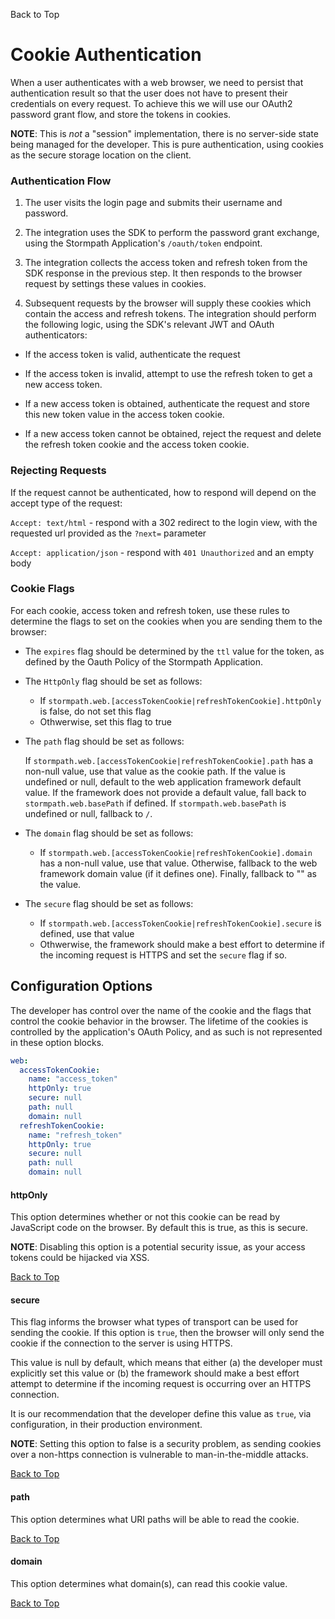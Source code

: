 <a name="#top">Back to Top</a>

# Cookie Authentication

When a user authenticates with a web browser, we need to persist that authentication
result so that the user does not have to present their credentials on every request.
To achieve this we will use our OAuth2 password grant flow, and store the
tokens in cookies.

**NOTE**: This is *not* a "session" implementation, there is no server-side
state being managed for the developer.  This is pure authentication, using
cookies as the secure storage location on the client.

### Authentication Flow

1. The user visits the login page and submits their username and password.

2. The integration uses the SDK to perform the password grant exchange, using
    the Stormpath Application's `/oauth/token` endpoint.

3. The integration collects the access token and refresh token from the SDK
    response in the previous step.  It then responds to the browser request by
    settings these values in cookies.

4. Subsequent requests by the browser will supply these cookies which contain the
    access and refresh tokens.  The integration should perform the following
    logic, using the SDK's relevant JWT and OAuth authenticators:

  * If the access token is valid, authenticate the request

  * If the access token is invalid, attempt to use the refresh token to get a
  new access token.

  * If a new access token is obtained, authenticate the request and store this
  new token value in the access token cookie.

  * If a new access token cannot be obtained, reject the request and delete the
    refresh token cookie and the access token cookie.

### Rejecting Requests

If the request cannot be authenticated, how to respond will depend on the
accept type of the request:

`Accept: text/html` - respond with a 302 redirect to the login view, with
the requested url provided as the `?next=` parameter

`Accept: application/json` - respond with `401 Unauthorized` and an empty
body

### Cookie Flags

For each cookie, access token and refresh token, use these rules to determine
the flags to set on the cookies when you are sending them to the browser:

* The `expires` flag should be determined by the `ttl` value for the
token, as defined by the Oauth Policy of the Stormpath Application.

* The `HttpOnly` flag should be set as follows:

  * If `stormpath.web.[accessTokenCookie|refreshTokenCookie].httpOnly` is false, do not set this flag
  * Othwerwise, set this flag to true

* The `path` flag should be set as follows:

  If `stormpath.web.[accessTokenCookie|refreshTokenCookie].path` has a non-null
  value, use that value as the cookie path. If the value is undefined or null,
  default to the web application framework default value. If the framework does
  not provide a default value, fall back to `stormpath.web.basePath` if defined.
  If `stormpath.web.basePath` is undefined or null, fallback to `/`.

* The `domain` flag should be set as follows:

  * If `stormpath.web.[accessTokenCookie|refreshTokenCookie].domain` has a
  non-null value, use that value.  Otherwise, fallback to the web framework
  domain value (if it defines one).  Finally, fallback to "" as the value.

* The `secure` flag should be set as follows:

  * If `stormpath.web.[accessTokenCookie|refreshTokenCookie].secure` is defined, use that value
  * Othwerwise, the framework should make a best effort to determine if the
    incoming request is HTTPS and set the `secure` flag if so.

## <a name="Configuration Options"></a> Configuration Options

The developer has control over the name of the cookie and the flags that
control the cookie behavior in the browser.  The lifetime of the cookies is
controlled by the application's OAuth Policy, and as such is not represented
in these option blocks.

```yaml
web:
  accessTokenCookie:
    name: "access_token"
    httpOnly: true
    secure: null
    path: null
    domain: null
  refreshTokenCookie:
    name: "refresh_token"
    httpOnly: true
    secure: null
    path: null
    domain: null
```

#### <a name="http-only"></a> httpOnly

This option determines whether or not this cookie can be read by JavaScript code
on the browser.  By default this is true, as this is secure.

**NOTE**: Disabling this option is a potential security issue, as your access
tokens could be hijacked via XSS.

<a href="#top">Back to Top</a>


#### <a name="secure"></a> secure

This flag informs the browser what types of transport can be used for sending
the cookie.  If this option is `true`, then the browser will only send the
cookie if the connection to the server is using HTTPS.

This value is null by default, which means that either (a) the developer must
explicitly set this value or (b) the framework should make a best effort attempt
to determine if the incoming request is occurring over an HTTPS connection.

It is our recommendation that the developer define this value as `true`, via
configuration, in their production environment.

**NOTE**: Setting this option to false is a security problem, as sending
cookies over a non-https connection is vulnerable to man-in-the-middle attacks.

<a href="#top">Back to Top</a>


#### <a name="path"></a> path

This option determines what URI paths will be able to read the cookie.

<a href="#top">Back to Top</a>


#### <a name="domain"></a> domain

This option determines what domain(s), can read this cookie value.

<a href="#top">Back to Top</a>

